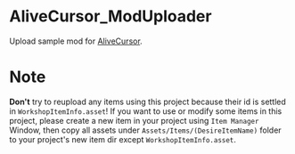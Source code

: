 # AliveCursor_ModUploader
Upload sample mod for [AliveCursor](https://github.com/Threeyes/AliveCursorSDK).

# Note
**Don't** try to reupload any items using this project because their id is settled in `WorkshopItemInfo.asset`! If you want to use or modify some items in this project, please create a new item in your project using `Item Manager` Window, then copy all assets under `Assets/Items/(DesireItemName)` folder to your project's new item dir except `WorkshopItemInfo.asset`. 
